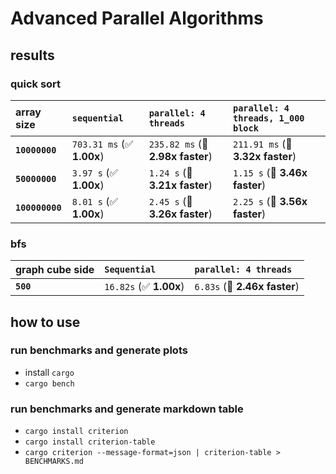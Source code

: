 # Advanced Parallel Algorithms

## results

### quick sort

| array size      | `sequential`              | `parallel: 4 threads`            | `parallel: 4 threads, 1_000 block` |
| :-------------- | :------------------------ | :------------------------------- | :--------------------------------- |
| **`10000000`**  | `703.31 ms` (✅ **1.00x**) | `235.82 ms` (🚀 **2.98x faster**) | `211.91 ms` (🚀 **3.32x faster**)   |
| **`50000000`**  | `3.97 s` (✅ **1.00x**)    | `1.24 s` (🚀 **3.21x faster**)    | `1.15 s` (🚀 **3.46x faster**)      |
| **`100000000`** | `8.01 s` (✅ **1.00x**)    | `2.45 s` (🚀 **3.26x faster**)    | `2.25 s` (🚀 **3.56x faster**)      |

### bfs

| graph cube side | `Sequential`           | `parallel: 4 threads`        |
| :-------------- | :--------------------- | :--------------------------- |
| **`500`**       | `16.82s` (✅ **1.00x**) | `6.83s` (🚀 **2.46x faster**) |

## how to use

### run benchmarks and generate plots

- install `cargo`
- `cargo bench`

### run benchmarks and generate markdown table

- `cargo install criterion`
- `cargo install criterion-table`
- `cargo criterion --message-format=json | criterion-table > BENCHMARKS.md`
